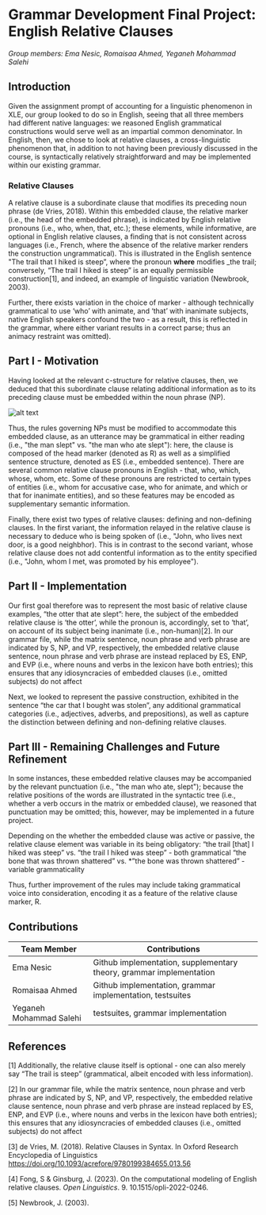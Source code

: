 # Grammar Development Final Project: English Relative Clauses

_Group members: Ema Nesic, Romaisaa Ahmed, Yeganeh Mohammad Salehi_

## Introduction

Given the assignment prompt of accounting for a linguistic phenomenon in XLE, our group looked to do so in English, seeing that all three members had different native languages: we reasoned English grammatical constructions would serve well as an impartial common denominator. In English, then, we chose to look at relative clauses, a cross-linguistic phenomenon that, in addition to not having been previously discussed in the course, is syntactically relatively straightforward and may be implemented within our existing grammar.


### Relative Clauses
A relative clause is a subordinate clause that modifies its preceding noun phrase (de Vries, 2018). Within this embedded clause, the relative marker (i.e., the head of the embedded phrase), is indicated by English relative pronouns (i.e., who, when, that, etc.); these elements, while informative, are optional in English relative clauses, a finding that is not consistent across languages (i.e., French, where the absence of the relative marker renders the construction ungrammatical). This is illustrated in the English sentence "The trail that I hiked is steep”, where the pronoun **where** modifies _the trail; conversely, “The trail I hiked is steep” is an equally permissible construction[1], and indeed, an example of linguistic variation (Newbrook, 2003). 

Further, there exists variation in the choice of marker - although technically grammatical to use ‘who’ with animate, and ‘that’ with inanimate subjects, native English speakers confound the two - as a result, this is reflected in the grammar, where either variant results in a correct parse; thus an animacy restraint was omitted).

## Part I - Motivation

Having looked at the relevant c-structure for relative clauses, then, we deduced that this subordinate clause relating additional information as to its preceding clause must be embedded within the noun phrase (NP).

![alt text](http://i.pinimg.com/474x/3c/02/d3/3c02d3c06ba7cab08cd9c7de3e9762e3.jpg)

Thus, the rules governing NPs must be modified to accommodate this embedded clause, as an utterance may be grammatical in either reading (i.e., "the man slept" vs. "the man who ate slept"): here, the clause is composed of the head marker (denoted as R) as well as a simplified sentence structure, denoted as ES (i.e., embedded sentence).
There are several common relative clause pronouns in English - that, who, which, whose, whom, etc. Some of these pronouns are restricted to certain types of entities (i.e., whom for accusative case, who for animate, and which or that for inanimate entities), and so these features may be encoded as supplementary semantic information.

Finally, there exist two types of relative clauses: defining and non-defining clauses. In the first variant, the information relayed in the relative clause is necessary to deduce who is being spoken of (i.e., "John, who lives next door, is a good neighbhor). This is in contrast to the second variant, whose relative clause does not add contentful information as to the entity specified (i.e., "John, whom I met, was promoted by his employee").

## Part II - Implementation

Our first goal therefore was to represent the most basic of relative clause examples, “the otter that ate slept”: here, the subject of the embedded relative clause is ‘the otter’, while the pronoun is, accordingly, set to ‘that’, on account of its subject being inanimate (i.e., non-human)[2]. 
In our grammar file, while the matrix sentence, noun phrase and verb phrase are indicated by S, NP, and VP, respectively, the embedded relative clause sentence, noun phrase and verb phrase are instead replaced by ES, ENP, and EVP (i.e., where nouns and verbs in the lexicon have both entries); this ensures that any idiosyncracies of embedded clauses (i.e., omitted subjects) do not affect 

 Next, we looked to represent the passive construction, exhibited in the sentence “the car that I bought was stolen”, any additional grammatical categories (i.e., adjectives, adverbs, and prepositions), as well as capture the distinction between defining and non-defining relative clauses.

## Part III - Remaining Challenges and Future Refinement

In some instances, these embedded relative clauses may be accompanied by the relevant punctuation (i.e., "the man who ate, slept"); because the relative positions of the words are illustrated in the syntactic tree (i.e., whether a verb occurs in the matrix or embedded clause), we reasoned that punctuation may be omitted; this, however, may be implemented in a future project.


Depending on the whether the embedded clause was active or passive, the relative clause element was variable in its being obligatory:
“the trail [that] I hiked was steep” vs. “the trail I hiked was steep” - both grammatical
“the bone that was thrown shattered” vs. *”the bone was thrown shattered” - variable grammaticality

Thus, further improvement of the rules may include taking grammatical voice into consideration, encoding it as a feature of the relative clause marker, R.

## Contributions

| Team Member  | Contributions                                             |
|--------------|-----------------------------------------------------------|
| Ema Nesic  | Github implementation, supplementary theory, grammar implementation |
| Romaisaa Ahmed | Github implementation, grammar implementation, testsuites |
| Yeganeh Mohammad Salehi | testsuites, grammar implementation |

## References
[1] Additionally, the relative clause itself is optional - one can also merely say “The trail is steep” (grammatical, albeit encoded with less information).

[2] In our grammar file, while the matrix sentence, noun phrase and verb phrase are indicated by S, NP, and VP, respectively, the embedded relative clause sentence, noun phrase and verb phrase are instead replaced by ES, ENP, and EVP (i.e., where nouns and verbs in the lexicon have both entries); this ensures that any idiosyncracies of embedded clauses (i.e., omitted subjects) do not affect 

[3] de Vries, M. (2018). Relative Clauses in Syntax. In Oxford Research Encyclopedia of Linguistics https://doi.org/10.1093/acrefore/9780199384655.013.56

[4] Fong, S & Ginsburg, J. (2023). On the computational modeling of English relative clauses. *Open Linguistics*. 9. 10.1515/opli-2022-0246. 

[5] Newbrook, J. (2003).





